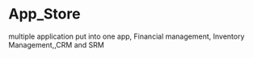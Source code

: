 # App_Store
 multiple application put into one app, Financial management, Inventory Management,,CRM and SRM
